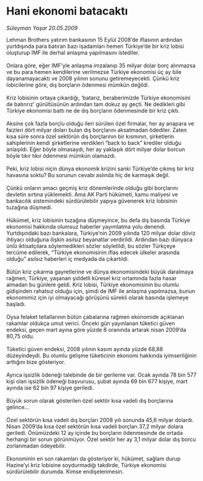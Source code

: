 # Hani ekonomi batacaktı

*Süleyman Yaşar 20.05.2009*

<div class="taraf_structure_2col_1zq">
<div class="margen_n">



 <p>Lehman Brothers yatırım bankasının 15 Eylül 2008’de iflasının ardından yurtdışında para batıran bazı işadamları hemen Türkiye’de bir kriz lobisi oluşturup IMF ile derhal anlaşma yapılmasını istediler. <br/><br/>Onlara göre, eğer IMF’yle anlaşma imzalanıp 35 milyar dolar borç alınmazsa ve bu para hemen kendilerine verilmezse Türkiye ekonomisi üç ay bile dayanamayacaktı ve 2008 yılının sonunu getiremeyecekti. Çünkü kriz lobicilerine göre, dış borçların ödenmesi mümkün değildi. <br/><br/>Kriz lobisinin ortaya çıkardığı, ‘batarız, beraberimizde Türkiye ekonomisini de batırırız’ gürültüsünün ardından tam dokuz ay geçti. Ne dedikleri gibi Türkiye ekonomisi battı ne de dış borçların ödenmesinde bir kriz çıktı. <br/><br/>Aksine çok fazla borçlu olduğu ileri sürülen özel firmalar, her ay anapara ve faizleri dört milyar doları bulan dış borçlarını aksatmadan ödediler. Zaten kısa süre sonra özel sektörün dış borçlarının bir kısmının, şirketlerin sahiplerinin kendi şirketlerine verdikleri “back to back” krediler olduğu anlaşıldı. Eğer böyle olmasaydı, her ay yaklaşık dört milyar dolar borcun böyle tıkır tıkır ödenmesi mümkün olamazdı. <br/><br/>Peki, kriz lobisi niçin dünya ekonomik krizini sanki Türkiye’de çıkmış bir kriz havasına soktu? Bu sorunun cevabı aslında hiç de karmaşık değil. <br/><br/>Çünkü onların amacı geçmiş kriz dönemlerinde olduğu gibi borçlarını devletin sırtına yüklemekti. Ama AK Parti hükümeti, kamu maliyesi ve bankacılık sistemindeki sürdürülebilir yapıya güvenerek kriz lobisinin tuzağına düşmedi. <br/><br/>Hükümet, kriz lobisinin tuzağına düşmeyince, bu defa dış basında Türkiye ekonomisi hakkında olumsuz haberler yayımlatma yolu denendi. Yurtdışındaki bazı bankalara, Türkiye’nin 2009 yılında 120 milyar dolar döviz ihtiyacı olduğuna ilişkin asılsız beyanatlar verdirildi. Ardından bazı dünyaca ünlü iktisatçılara söylemedikleri sözler söyletildi, bu sözler Türkçeye tercüme edilerek, “Türkiye ekonomisinin iflas edecek ülkeler arasında olduğu” asılsız haberleri iç medyada da çıkartıldı. <br/><br/>Bütün kriz çıkarma gayretlerine ve dünya ekonomisindeki büyük daralmaya rağmen, Türkiye, yaşanan şiddetli küresel kriz ortamında fazla hasar almadan bu günlere geldi. Kriz lobisi, Türkiye ekonomisinin bu olumlu gidişinden rahatsız olduğu için, şimdi de IMF ile anlaşma yapılmazsa, bunun ekonomimiz için iyi olmayacağı görüşünü sürekli olarak basında işlemeye başladı. <br/><br/>Oysa felaket tellallarının bütün çabalarına rağmen ekonomide açıklanan rakamlar oldukça umut verici. Önceki gün yayınlanan tüketici güven endeksi, geçen mart ayına göre yüzde 8 oranında artarak nisan 2009’da 80,75 oldu. <br/><br/>Tüketici güven endeksi, 2008 yılının kasım ayında yüzde 68,88 düzeyindeydi. Bu olumlu gelişme tüketicinin ekonomi hakkında iyimserliğinin arttığını bize gösteriyor. <br/><br/>Ayrıca işsizlik ödeneği talebinde de bir gerileme var. Ocak ayında 78 bin 577 kişi olan işsizlik ödeneği başvurusu, şubat ayında 69 bin 677 kişiye, mart ayında ise 62 bin 97 kişiye geriledi. <br/><br/>Büyük sorun olarak gösterilen özel sektör kısa vadeli dış borçlarına gelince... <br/><br/>Özel sektörün kısa vadeli dış borçları 2008 yılı sonunda 45,6 milyar dolardı. Nisan 2009’da kısa özel sektörün kısa vadeli borçları 37,2 milyar dolara geriledi. Önümüzdeki 12 ay içinde bu borçların ödenmesinde de ortada herhangi bir sorun görünmüyor. Özel sektör her ay 3,1 milyar dolar dış borcu zorlanmadan ödeyebilir. <br/><br/>Ekonominin en son rakamları da gösteriyor ki, hükümet, sağlam durup Hazine’yi kriz lobisine soydurmadığı takdirde, Türkiye ekonomisi sürdürülebilir durumda. Kimse endişelenmesin.</p>

<br/>


<div id="taraf_not">
</div>

</div>


</div>
